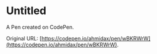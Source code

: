 # Untitled

A Pen created on CodePen.

Original URL: [https://codepen.io/ahmidax/pen/wBKRWrW](https://codepen.io/ahmidax/pen/wBKRWrW).


